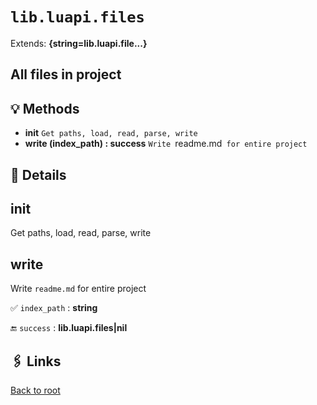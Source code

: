 # `lib.luapi.files`

Extends: **{string=lib.luapi.file...}**

## All files in project

## 💡 Methods

+ **init**
  `Get paths, load, read, parse, write`
+ **write (index_path) : success**
  `Write `readme.md` for entire project`

## 🧩 Details

## init

Get paths, load, read, parse, write

## write

Write `readme.md` for entire project

✅ `index_path` : **string**

🔚 `success` : **lib.luapi.files|nil**

## 🖇️ Links

[Back to root](../doc/readme.md)

